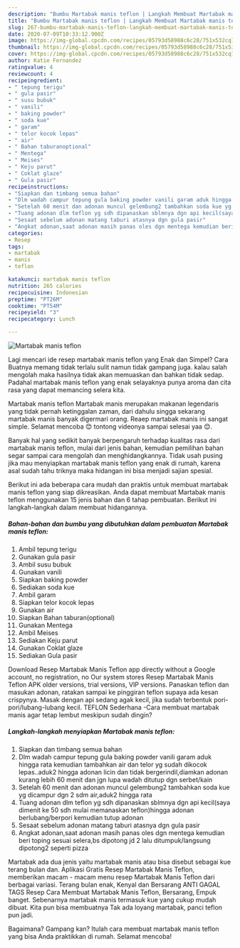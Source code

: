 ```yaml
---
description: "Bumbu Martabak manis teflon | Langkah Membuat Martabak manis teflon Yang Enak Banget"
title: "Bumbu Martabak manis teflon | Langkah Membuat Martabak manis teflon Yang Enak Banget"
slug: 267-bumbu-martabak-manis-teflon-langkah-membuat-martabak-manis-teflon-yang-enak-banget
date: 2020-07-09T10:33:12.900Z
image: https://img-global.cpcdn.com/recipes/05793d58988c6c28/751x532cq70/martabak-manis-teflon-foto-resep-utama.jpg
thumbnail: https://img-global.cpcdn.com/recipes/05793d58988c6c28/751x532cq70/martabak-manis-teflon-foto-resep-utama.jpg
cover: https://img-global.cpcdn.com/recipes/05793d58988c6c28/751x532cq70/martabak-manis-teflon-foto-resep-utama.jpg
author: Katie Fernandez
ratingvalue: 4
reviewcount: 4
recipeingredient:
- " tepung terigu"
- " gula pasir"
- " susu bubuk"
- " vanili"
- " baking powder"
- " soda kue"
- " garam"
- " telor kocok lepas"
- " air"
- " Bahan taburanoptional"
- " Mentega"
- " Meises"
- " Keju parut"
- " Coklat glaze"
- " Gula pasir"
recipeinstructions:
- "Siapkan dan timbang semua bahan"
- "Dlm wadah campur tepung gula baking powder vanili garam aduk hingga rata kemudian tambahkan air dan telor yg sudah dikocok lepas..aduk2 hingga adonan licin dan tidak bergerindil,diamkan adonan kurang lebih 60 menit dan jgn lupa wadah ditutup dgn serbet/kain"
- "Setelah 60 menit dan adonan muncul gelembung2 tambahkan soda kue yg dicampur dgn 2 sdm air,aduk2 hingga rata"
- "Tuang adonan dlm teflon yg sdh dipanaskan sblmnya dgn api kecil(saya dimenit ke 50 sdh mulai memanaskan teflon)hingga adonan berlubang/berpori kemudian tutup adonan"
- "Sesaat sebelum adonan matang taburi atasnya dgn gula pasir"
- "Angkat adonan,saat adonan masih panas oles dgn mentega kemudian beri toping sesuai selera,bs dipotong jd 2 lalu ditumpuk/langsung dipotong2 seperti pizza"
categories:
- Resep
tags:
- martabak
- manis
- teflon

katakunci: martabak manis teflon 
nutrition: 265 calories
recipecuisine: Indonesian
preptime: "PT26M"
cooktime: "PT54M"
recipeyield: "3"
recipecategory: Lunch

---
```



![Martabak manis teflon](https://img-global.cpcdn.com/recipes/05793d58988c6c28/751x532cq70/martabak-manis-teflon-foto-resep-utama.jpg)

Lagi mencari ide resep martabak manis teflon yang Enak dan Simpel? Cara Buatnya memang tidak terlalu sulit namun tidak gampang juga. kalau salah mengolah maka hasilnya tidak akan memuaskan dan bahkan tidak sedap. Padahal martabak manis teflon yang enak selayaknya punya aroma dan cita rasa yang dapat memancing selera kita.

Martabak manis teflon Martabak manis merupakan makanan legendaris yang tidak pernah ketinggalan zaman, dari dahulu singga sekarang martabak manis banyak digermari orang. Reaep martabak manis ini sangat simple. Selamat mencoba 😊 tontong videonya sampai selesai yaa 😊.

Banyak hal yang sedikit banyak berpengaruh terhadap kualitas rasa dari martabak manis teflon, mulai dari jenis bahan, kemudian pemilihan bahan segar sampai cara mengolah dan menghidangkannya. Tidak usah pusing jika mau menyiapkan martabak manis teflon yang enak di rumah, karena asal sudah tahu triknya maka hidangan ini bisa menjadi sajian spesial.


Berikut ini ada beberapa cara mudah dan praktis untuk membuat martabak manis teflon yang siap dikreasikan. Anda dapat membuat Martabak manis teflon menggunakan 15 jenis bahan dan 6 tahap pembuatan. Berikut ini langkah-langkah dalam membuat hidangannya.

<!--inarticleads1-->

##### Bahan-bahan dan bumbu yang dibutuhkan dalam pembuatan Martabak manis teflon:

1. Ambil  tepung terigu
1. Gunakan  gula pasir
1. Ambil  susu bubuk
1. Gunakan  vanili
1. Siapkan  baking powder
1. Sediakan  soda kue
1. Ambil  garam
1. Siapkan  telor kocok lepas
1. Gunakan  air
1. Siapkan  Bahan taburan(optional)
1. Gunakan  Mentega
1. Ambil  Meises
1. Sediakan  Keju parut
1. Gunakan  Coklat glaze
1. Sediakan  Gula pasir


Download Resep Martabak Manis Teflon app directly without a Google account, no registration, no Our system stores Resep Martabak Manis Teflon APK older versions, trial versions, VIP versions. Panaskan teflon dan masukan adonan, ratakan sampai ke pinggiran teflon supaya ada kesan crispynya. Masak dengan api sedang agak kecil, jika sudah terbentuk pori-pori/lubang-lubang kecil. TEFLON Sederhana -Cara membuat martabak manis agar tetap lembut meskipun sudah dingin? 

<!--inarticleads2-->

##### Langkah-langkah menyiapkan Martabak manis teflon:

1. Siapkan dan timbang semua bahan
1. Dlm wadah campur tepung gula baking powder vanili garam aduk hingga rata kemudian tambahkan air dan telor yg sudah dikocok lepas..aduk2 hingga adonan licin dan tidak bergerindil,diamkan adonan kurang lebih 60 menit dan jgn lupa wadah ditutup dgn serbet/kain
1. Setelah 60 menit dan adonan muncul gelembung2 tambahkan soda kue yg dicampur dgn 2 sdm air,aduk2 hingga rata
1. Tuang adonan dlm teflon yg sdh dipanaskan sblmnya dgn api kecil(saya dimenit ke 50 sdh mulai memanaskan teflon)hingga adonan berlubang/berpori kemudian tutup adonan
1. Sesaat sebelum adonan matang taburi atasnya dgn gula pasir
1. Angkat adonan,saat adonan masih panas oles dgn mentega kemudian beri toping sesuai selera,bs dipotong jd 2 lalu ditumpuk/langsung dipotong2 seperti pizza


Martabak ada dua jenis yaitu martabak manis atau bisa disebut sebagai kue terang bulan dan. Aplikasi Gratis Resep Martabak Manis Teflon, memberikan macam - macam menu resep Martabak Manis Teflon dari berbagai variasi. Terang bulan enak, Kenyal dan Bersarang ANTI GAGAL TAGS Resep Cara Membuat Martabak Manis Teflon, Bersarang, Empuk banget. Sebenarnya martabak manis termasuk kue yang cukup mudah dibuat. Kita pun bisa membuatnya Tak ada loyang martabak, panci teflon pun jadi. 

Bagaimana? Gampang kan? Itulah cara membuat martabak manis teflon yang bisa Anda praktikkan di rumah. Selamat mencoba!
